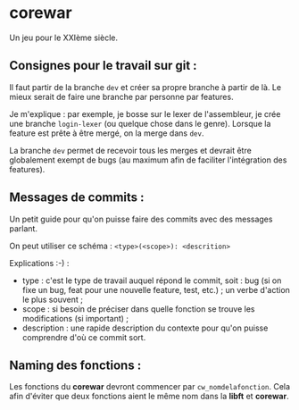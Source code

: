 # corewar

Un jeu pour le XXIème siècle.

## Consignes pour le travail sur git :

Il faut partir de la branche `dev` et créer sa propre branche à partir de là. Le mieux serait de faire une branche par personne par features.

Je m'explique : par exemple, je bosse sur le lexer de l'assembleur, je crée une branche `login-lexer` (ou quelque chose dans le genre). Lorsque la feature est prête à être mergé, on la merge dans `dev`.

La branche `dev` permet de recevoir tous les merges et devrait être globalement exempt de bugs (au maximum afin de faciliter l'intégration des features).

## Messages de commits :

Un petit guide pour qu'on puisse faire des commits avec des messages parlant.

On peut utiliser ce schéma : `<type>(<scope>): <descrition>`

Explications :-) :

- type : c'est le type de travail auquel répond le commit, soit : bug (si on fixe un bug, feat pour une nouvelle feature, test, etc.) ; un verbe d'action le plus souvent ;
- scope : si besoin de préciser dans quelle fonction se trouve les modifications (si important) ;
- description : une rapide description du contexte pour qu'on puisse comprendre d'où ce commit sort.

## Naming des fonctions :

Les fonctions du **corewar** devront commencer par `cw_nomdelafonction`. Cela afin d'éviter que deux fonctions aient le même nom dans la **libft** et **corewar**.
